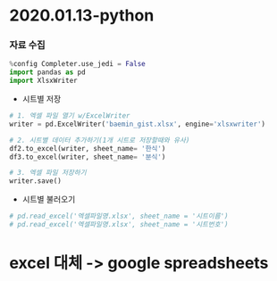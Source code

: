 # 2020.01.13-python

### 자료 수집

```python
%config Completer.use_jedi = False
import pandas as pd
import XlsxWriter
```

- 시트별 저장

```python
# 1. 엑셀 파일 열기 w/ExcelWriter
writer = pd.ExcelWriter('baemin_gist.xlsx', engine='xlsxwriter')

# 2. 시트별 데이터 추가하기(1개 시트로 저장할때와 유사)
df2.to_excel(writer, sheet_name= '한식')
df3.to_excel(writer, sheet_name= '분식')

# 3. 엑셀 파일 저장하기
writer.save()
```

- 시트별 불러오기

```python
# pd.read_excel('엑셀파일명.xlsx', sheet_name = '시트이름')
# pd.read_excel('엑셀파일명.xlsx', sheet_name = '시트번호')
```



# excel 대체 -> google spreadsheets